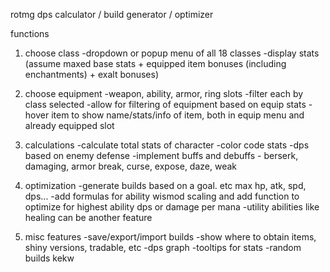 rotmg dps calculator / build generator / optimizer

functions
1. choose class
-dropdown or popup menu of all 18 classes
-display stats (assume maxed base stats + equipped item bonuses (including enchantments) + exalt bonuses)

2. choose equipment
-weapon, ability, armor, ring slots
-filter each by class selected
-allow for filtering of equipment based on equip stats
-hover item to show name/stats/info of item, both in equip menu and already equipped slot

3. calculations
-calculate total stats of character
-color code stats
-dps based on enemy defense
-implement buffs and debuffs - berserk, damaging, armor break, curse, expose, daze, weak

4. optimization
-generate builds based on a goal. etc max hp, atk, spd, dps...
-add formulas for ability wismod scaling and add function to optimize for highest ability dps or damage per mana
-utility abilities like healing can be another feature

5. misc features
-save/export/import builds
-show where to obtain items, shiny versions, tradable, etc
-dps graph
-tooltips for stats
-random builds kekw
